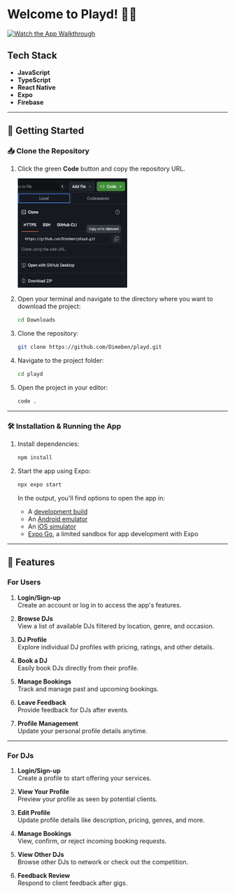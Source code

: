 # Welcome to Playd! 🎵🎉

[![Watch the App Walkthrough](https://img.shields.io/badge/Watch-Run_Through-blue)](https://www.youtube.com/watch?v=2VABk7nJpeA)

## Tech Stack

- **JavaScript**
- **TypeScript**
- **React Native**
- **Expo**
- **Firebase**

---

## 🚀 Getting Started

### 📥 Clone the Repository

1. Click the green **Code** button and copy the repository URL.

   <img src="readme-imgs/1.png" alt="repo-download-link" width="250" height="250">

2. Open your terminal and navigate to the directory where you want to download the project:

   ```bash
   cd Downloads
   ```

3. Clone the repository:

   ```bash
   git clone https://github.com/Dimeben/playd.git
   ```

4. Navigate to the project folder:

   ```bash
   cd playd
   ```

5. Open the project in your editor:

   ```bash
   code .
   ```

---

### 🛠 Installation & Running the App

1. Install dependencies:

   ```bash
   npm install
   ```

2. Start the app using Expo:

   ```bash
   npx expo start
   ```

   In the output, you'll find options to open the app in:

   - A [development build](https://docs.expo.dev/develop/development-builds/introduction/)
   - An [Android emulator](https://docs.expo.dev/workflow/android-studio-emulator/)
   - An [iOS simulator](https://docs.expo.dev/workflow/ios-simulator/)
   - [Expo Go](https://expo.dev/go), a limited sandbox for app development with Expo

---

## 🌟 Features

### For Users

1. **Login/Sign-up**  
   Create an account or log in to access the app's features.

2. **Browse DJs**  
   View a list of available DJs filtered by location, genre, and occasion.

3. **DJ Profile**  
   Explore individual DJ profiles with pricing, ratings, and other details.

4. **Book a DJ**  
   Easily book DJs directly from their profile.

5. **Manage Bookings**  
   Track and manage past and upcoming bookings.

6. **Leave Feedback**  
   Provide feedback for DJs after events.

7. **Profile Management**  
   Update your personal profile details anytime.

---

### For DJs

1. **Login/Sign-up**  
   Create a profile to start offering your services.

2. **View Your Profile**  
   Preview your profile as seen by potential clients.

3. **Edit Profile**  
   Update profile details like description, pricing, genres, and more.

4. **Manage Bookings**  
   View, confirm, or reject incoming booking requests.

5. **View Other DJs**  
   Browse other DJs to network or check out the competition.

6. **Feedback Review**  
   Respond to client feedback after gigs.
